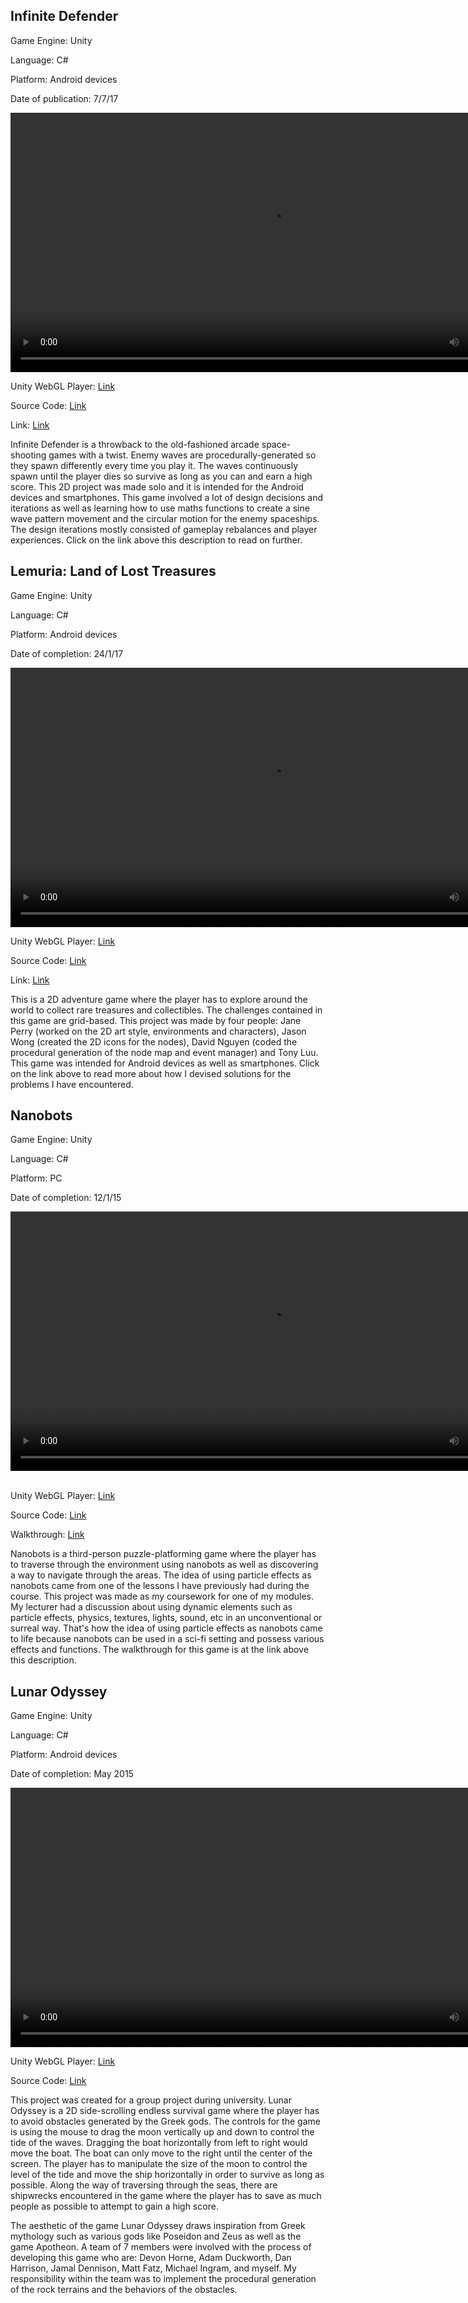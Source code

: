 ## Infinite Defender
Game Engine: Unity

Language: C#

Platform: Android devices

Date of publication: 7/7/17

<video body="" controls="" controlslist="nodownload" oncontextmenu="return false" style="display: block; margin: 0 auto;" width="830">
  <source src="https://github.com/Tony-Luu/HTML5-Videos/blob/master/Infinite%20Defender%20Gameplay%20Footage.mp4?raw=true" type="video/mp4"></source>
  Your browser does not support HTML5 video.
</video>

Unity WebGL Player: [Link](https://Tony-Luu.github.io/Infinite-Defender/)

Source Code: [Link](https://github.com/Tony-Luu/Infinite-Defender-Sourcecode)

Link: [Link](http://tlgamesportfolio.blogspot.co.uk/p/infinite-defender.html)

Infinite Defender is a throwback to the old-fashioned arcade space-shooting games with a twist. Enemy waves are procedurally-generated so they spawn differently every time you play it. The waves continuously spawn until the player dies so survive as long as you can and earn a high score. This 2D project was made solo and it is intended for the Android devices and smartphones. This game involved a lot of design decisions and iterations as well as learning how to use maths functions to create a sine wave pattern movement and the circular motion for the enemy spaceships. The design iterations mostly consisted of gameplay rebalances and player experiences. Click on the link above this description to read on further.


## Lemuria: Land of Lost Treasures
Game Engine: Unity

Language: C#

Platform: Android devices

Date of completion: 24/1/17

<video controls="" controlslist="nodownload" oncontextmenu="return false" style="display: block; margin: 0 auto;" width="830">
  <source src="https://github.com/Tony-Luu/HTML5-Videos/blob/master/Lemuria%20Gameplay%20Footage.mp4?raw=true" type="video/mp4"></source>
  Your browser does not support HTML5 video.
</video>

Unity WebGL Player: [Link](https://tony-Luu.github.io/Lemuria/)

Source Code: [Link](https://github.com/Tony-Luu/Lemuria-Sourcecode)

Link: [Link]()

This is a 2D adventure game where the player has to explore around the world to collect rare treasures and collectibles. The challenges contained in this game are grid-based. This project was made by four people: Jane Perry (worked on the 2D art style, environments and characters), Jason Wong (created the 2D icons for the nodes), David Nguyen (coded the procedural generation of the node map and event manager) and Tony Luu. This game was intended for Android devices as well as smartphones. Click on the link above to read more about how I devised solutions for the problems I have encountered.


## Nanobots
Game Engine: Unity

Language: C#

Platform: PC

Date of completion: 12/1/15

<video controls="" controlslist="nodownload" oncontextmenu="return false" style="display: block; margin: 0 auto;" width="830">
  <source src="https://github.com/Tony-Luu/HTML5-Videos/blob/master/Nanobots%20Gameplay%20Footage.mp4?raw=true" type="video/mp4"></source>
  Your browser does not support HTML5 video.
</video><br />

Unity WebGL Player: [Link](https://tony-luu.github.io/Nanobots/)

Source Code: [Link](https://github.com/Tony-Luu/Nanobots-Sourcecode)

Walkthrough: [Link]()

Nanobots is a third-person puzzle-platforming game where the player has to traverse through the environment using nanobots as well as discovering a way to navigate through the areas. The idea of using particle effects as nanobots came from one of the lessons I have previously had during the course. This project was made as my coursework for one of my modules. My lecturer had a discussion about using dynamic elements such as particle effects, physics, textures, lights, sound, etc in an unconventional or surreal way. That's how the idea of using particle effects as nanobots came to life because nanobots can be used in a sci-fi setting and possess various effects and functions. The walkthrough for this game is at the link above this description.


## Lunar Odyssey
Game Engine: Unity

Language: C#

Platform: Android devices

Date of completion: May 2015

<video controls="" controlslist="nodownload" oncontextmenu="return false" style="display: block; margin: 0 auto;" width="830">
  <source src="https://github.com/Tony-Luu/HTML5-Videos/blob/master/Lunar%20Odyssey%20Gameplay%20Footage.mp4?raw=true" type="video/mp4"></source>
  Your browser does not support HTML5 video.
</video>

Unity WebGL Player: [Link](https://tony-luu.github.io/Lunar-Odyssey/)

Source Code: [Link](https://github.com/Tony-Luu/Lunar-Odyssey-Sourcecode)

This project was created for a group project during university. Lunar Odyssey is a 2D side-scrolling endless survival game where the player has to avoid obstacles generated by the Greek gods. The controls for the game is using the mouse to drag the moon vertically up and down to control the tide of the waves. Dragging the boat horizontally from left to right would move the boat. The boat can only move to the right until the center of the screen. The player has to manipulate the size of the moon to control the level of the tide and move the ship horizontally in order to survive as long as possible. Along the way of traversing through the seas, there are shipwrecks encountered in the game where the player has to save as much people as possible to attempt to gain a high score.

The aesthetic of the game Lunar Odyssey draws inspiration from Greek mythology such as various gods like Poseidon and Zeus as well as the game Apotheon. A team of 7 members were involved with the process of developing this game who are: Devon Horne, Adam Duckworth, Dan Harrison, Jamal Dennison, Matt Fatz, Michael Ingram, and myself. My responsibility within the team was to implement the procedural generation of the rock terrains and the behaviors of the obstacles.
